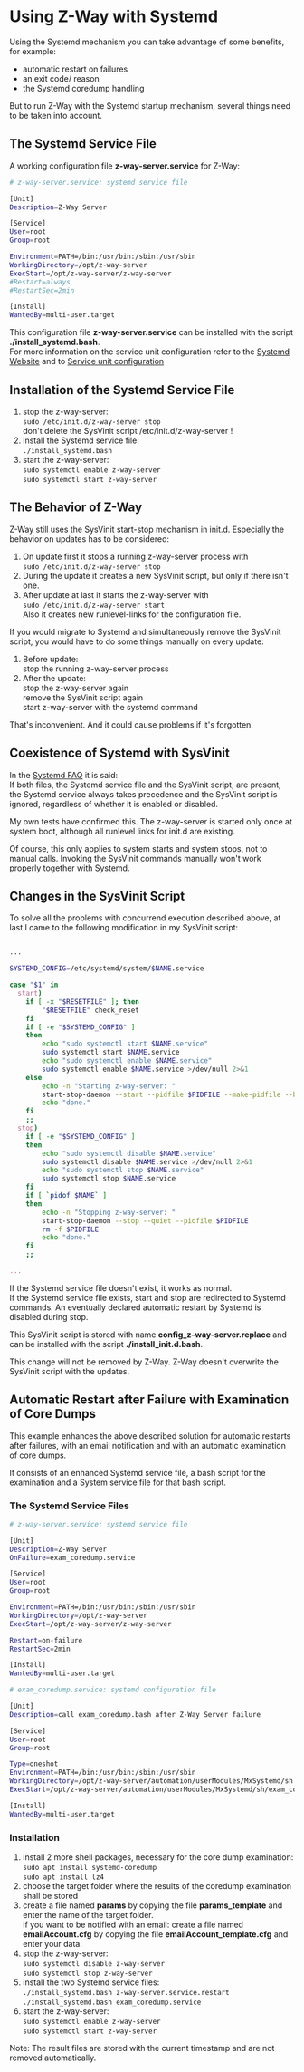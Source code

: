 
# Using Z-Way with Systemd

Using the Systemd mechanism you can take advantage of some benefits, for example:
- automatic restart on failures
- an exit code/ reason
- the Systemd coredump handling

But to run Z-Way with the Systemd startup mechanism, several things 
need to be taken into account.


## The Systemd Service File

A working configuration file **z-way-server.service** for Z-Way:

```sh
# z-way-server.service: systemd service file

[Unit]
Description=Z-Way Server

[Service]
User=root
Group=root

Environment=PATH=/bin:/usr/bin:/sbin:/usr/sbin
WorkingDirectory=/opt/z-way-server
ExecStart=/opt/z-way-server/z-way-server
#Restart=always
#RestartSec=2min

[Install]
WantedBy=multi-user.target
```

This configuration file **z-way-server.service** 
can be installed with the script **./install_systemd.bash**.<br>
For more information on the service unit configuration refer to the 
[Systemd Website](https://systemd.io/)
and to 
[Service unit configuration](http://0pointer.de/public/systemd-man/systemd.service.html)

## Installation of the Systemd Service File

1. stop the z-way-server:<br>
   `sudo /etc/init.d/z-way-server stop`<br>
   don't delete the SysVinit script /etc/init.d/z-way-server !
2. install the Systemd service file:<br>
   `./install_systemd.bash`
3. start the z-way-server:<br>
   `sudo systemctl enable z-way-server`<br>
   `sudo systemctl start z-way-server`

## The Behavior of Z-Way

Z-Way still uses the SysVinit start-stop mechanism in init.d. 
Especially the behavior on updates has to be considered:

1. On update first it stops a running z-way-server process with<br>
    `sudo /etc/init.d/z-way-server stop`
2. During the update it creates a new SysVinit script, but only if
   there isn't one.
3. After update at last it starts the z-way-server with<br>
    `sudo /etc/init.d/z-way-server start`<br>
    Also it creates new runlevel-links for the configuration file. 

If you would migrate to Systemd and simultaneously remove the SysVinit script,
you would have to do some things manually on every update:

1. Before update:<br>
    stop the running z-way-server process
2. After the update:<br>
    stop the z-way-server again<br>
    remove the SysVinit script again<br>
    start z-way-server with the systemd command

That's inconvenient. And it could cause problems if it's forgotten.

## Coexistence of Systemd with SysVinit

In the [Systemd FAQ](https://systemd.io/FAQ/) it is said:<br>
If both files, the Systemd service file and the SysVinit script, are present, the
Systemd service always takes precedence and the SysVinit script is ignored, 
regardless of whether it is enabled or disabled.

My own tests have confirmed this. The z-way-server is started 
only once at system boot, although all runlevel links for init.d are existing.

Of course, this only applies to system starts and system stops, 
not to manual calls. Invoking the SysVinit commands manually won't work properly
together with Systemd.

## Changes in the SysVinit Script

To solve all the problems with concurrend execution described above, at last I came to the following
modification in my SysVinit script:

```sh

...

SYSTEMD_CONFIG=/etc/systemd/system/$NAME.service

case "$1" in
  start)
    if [ -x "$RESETFILE" ]; then
        "$RESETFILE" check_reset
    fi
    if [ -e "$SYSTEMD_CONFIG" ] 
    then
        echo "sudo systemctl start $NAME.service"
        sudo systemctl start $NAME.service
        echo "sudo systemctl enable $NAME.service"
        sudo systemctl enable $NAME.service >/dev/null 2>&1
    else
        echo -n "Starting z-way-server: "
        start-stop-daemon --start --pidfile $PIDFILE --make-pidfile --background --no-close --chdir $DAEMON_PATH --exec $NAME > /dev/null 2>&1
        echo "done."
    fi
    ;;
  stop)
    if [ -e "$SYSTEMD_CONFIG" ] 
    then
        echo "sudo systemctl disable $NAME.service"
        sudo systemctl disable $NAME.service >/dev/null 2>&1
        echo "sudo systemctl stop $NAME.service"
        sudo systemctl stop $NAME.service
    fi
    if [ `pidof $NAME` ] 
    then
        echo -n "Stopping z-way-server: "
        start-stop-daemon --stop --quiet --pidfile $PIDFILE
        rm -f $PIDFILE
        echo "done."
    fi
    ;;

...

```

If the Systemd service file doesn't exist, it works as normal.<br>
If the Systemd service file exists, start and stop are redirected to Systemd 
commands.
An eventually declared automatic restart by Systemd is disabled during stop.

This SysVinit script is stored with name **config_z-way-server.replace** and can be installed with the script 
**./install_init.d.bash**.

This change will not be removed by Z-Way. Z-Way doesn't overwrite the 
SysVinit script with the updates.

## Automatic Restart after Failure with Examination of Core Dumps

This example enhances the above described solution for
 automatic restarts after failures, with an email notification and with
 an automatic examination of core dumps.

It consists of an enhanced Systemd service file,
a bash script for the examination and a System service file for that bash script.

### The Systemd Service Files

```sh
# z-way-server.service: systemd service file

[Unit]
Description=Z-Way Server
OnFailure=exam_coredump.service

[Service]
User=root
Group=root

Environment=PATH=/bin:/usr/bin:/sbin:/usr/sbin
WorkingDirectory=/opt/z-way-server
ExecStart=/opt/z-way-server/z-way-server

Restart=on-failure
RestartSec=2min

[Install]
WantedBy=multi-user.target
```

```sh
# exam_coredump.service: systemd configuration file

[Unit]
Description=call exam_coredump.bash after Z-Way Server failure

[Service]
User=root
Group=root

Type=oneshot
Environment=PATH=/bin:/usr/bin:/sbin:/usr/sbin
WorkingDirectory=/opt/z-way-server/automation/userModules/MxSystemd/sh
ExecStart=/opt/z-way-server/automation/userModules/MxSystemd/sh/exam_coredump.bash

[Install]
WantedBy=multi-user.target

```

### Installation

1. install 2 more shell packages, necessary for the core dump examination:<br>
   `sudo apt install systemd-coredump`<br>
   `sudo apt install lz4`
2. choose the target folder where the results
   of the coredump examination shall be stored
2. create a file named **params** by copying the file **params_template** and
   enter the name of the target folder.<br>
   if you want to be notified with an email:
   create a file named **emailAccount.cfg** by copying the file 
   **emailAccount_template.cfg** and enter your data.
4. stop the z-way-server:<br>
   `sudo systemctl disable z-way-server`<br>
   `sudo systemctl stop z-way-server`
5. install the two Systemd service files:<br>
   `./install_systemd.bash z-way-server.service.restart`<br>
   `./install_systemd.bash exam_coredump.service`
6. start the z-way-server:<br>
   `sudo systemctl enable z-way-server`<br>
   `sudo systemctl start z-way-server`

Note: The result files are stored with the current timestamp and are
not removed automatically.
